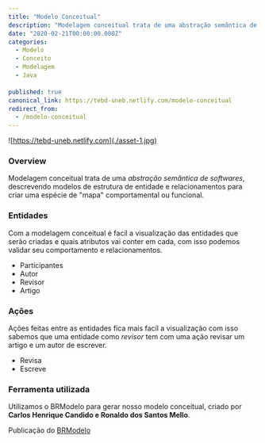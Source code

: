 ```yaml
---
title: "Modelo Conceitual"
description: "Modelagem conceitual trata de uma abstração semântica de softwares, descrevendo modelos de estrutura de entidades…"
date: "2020-02-21T00:00:00.000Z"
categories: 
  - Modelo
  - Conceito
  - Modelagem
  - Java

published: true
canonical_link: https://tebd-uneb.netlify.com/modelo-conceitual
redirect_from:
  - /modelo-conceitual
---
```


![https://tebd-uneb.netlify.com](./asset-1.jpg)

### Overview

Modelagem conceitual trata de uma _abstração semântica de softwares_, descrevendo modelos de estrutura de entidade e relacionamentos para criar uma espécie de "mapa" comportamental ou funcional.

### Entidades

Com a modelagem conceitual é facíl a visualização das entidades que serão criadas e quais atributos vai conter em cada, com isso podemos validar seu comportamento e relacionamentos.

* Participantes
* Autor
* Revisor
* Artigo

### Ações

Ações feitas entre as entidades fica mais facíl a visualização com isso sabemos que uma entidade como *revisor* tem com uma ação revisar um artigo e um autor de escrever.

* Revisa
* Escreve

### Ferramenta utilizada

Utilizamos o BRModelo para gerar nosso modelo conceitual, criado por <strong>Carlos Henrique Candido e Ronaldo dos Santos Mello</strong>.

Publicação do [BRModelo](http://www.sis4.com/brModelo/brModelo.pdf)
